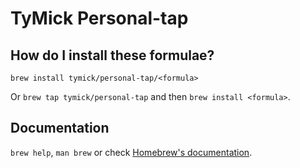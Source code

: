 # TyMick Personal-tap

## How do I install these formulae?

`brew install tymick/personal-tap/<formula>`

Or `brew tap tymick/personal-tap` and then `brew install <formula>`.

## Documentation

`brew help`, `man brew` or check [Homebrew's documentation](https://docs.brew.sh).
